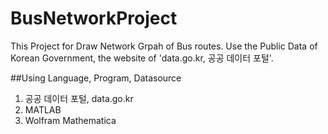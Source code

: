 # BusNetworkProject


This Project for Draw Network Grpah of Bus routes.
Use the Public Data of Korean Government, the website of 'data.go.kr, 공공 데이터  포털'.

##Using Language, Program, Datasource

1. 공공 데이터 포털, data.go.kr
2. MATLAB
3. Wolfram Mathematica



